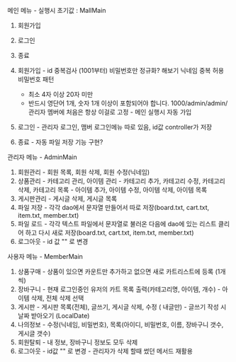 메인 메뉴 - 실행시 초기값 : MallMain

1. 회원가입 
2. 로그인
0. 종료

1. 회원가입 - id 중복검사 (1001부터) 비밀번호만 정규화? 해보기 닉네임 중복 허용
	비밀번호 패턴
	- 최소 4자 이상 20자 미만
	- 반드시 영단어 1개, 숫자 1개 이상이 포함되어야 합니다.
	1000/admin/admin/관리자
	멤버에 처음은 항상 이걸로 고정 - 메인 실행시 자동 가입

2. 로그인 - 관리자 로그인, 맴버 로그인메뉴 따로 있음, id값 controller가 저장
0. 종료 - 자동  파일 저장 기능 구현?


관리자 메뉴 - AdminMain

1. 회원관리 - 회원 목록, 회원 삭제, 회원 수정(닉네임)
2. 상품관리 - 카테고리 관리, 아이템 관리
	   - 카테고리 추가, 카테고리 수정, 카테고리 삭제, 카테고리 목록
	   - 아이템 추가, 아이템 수정, 아이템 삭제, 아이템 목록
3. 게시판관리 - 게시글 삭제, 게시글 목록 
4. 파일 저장 - 각각 dao에서 문자열 만들어서 따로 저장(board.txt, cart.txt, item.txt, member.txt)
5. 파일 로드 - 각각 텍스트 파일에서 문자열로 불러온 다음에 dao에 있는 리스트 클리어 하고 다시 새로 저장(board.txt, cart.txt, item.txt, member.txt)
0. 로그아웃 - id 값 "" 로 변경

사용자 메뉴 - MemberMain

1. 상품구매 - 상품이 있으면 카운트만 추가하고 없으면 새로 카트리스트에 등록 (1개씩)
2. 장바구니 - 현재 로그인중인 유저의 카트 목록 출력(카테고리명, 아이템, 개수)
	   - 아이템 삭제, 전체 삭제 선택
3. 게시판    - 게시판 목록(전체), 글쓰기, 게시글 삭제, 수정 ( 내글만)
           - 글쓰기 작성 시 날짜 받아오기 (LocalDate)
4. 나의정보 - 수정(닉네임, 비밀번호), 목록(아이디, 비밀번호, 이름, 장바구니 갯수, 게시글 갯수)
5. 회원탈퇴 - 내 정보, 장바구니 정보도 모두 삭제
0. 로그아웃 - id값 "" 로 변경 - 관리자가 삭제 할때 썼던 메서드 재활용


